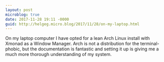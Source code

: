 ```yaml
---
layout: post
microblog: true
date: 2017-11-28 19:11 -0000
guid: http://helgeg.micro.blog/2017/11/28/on-my-laptop.html
---
```

On my laptop computer I have opted for a lean Arch Linux install with Xmonad as a Window Manager. Arch is not a distribution for the terminal-phobic, but the documentation is fantastic and setting it up is giving me a much more thorough understanding of my system. 
